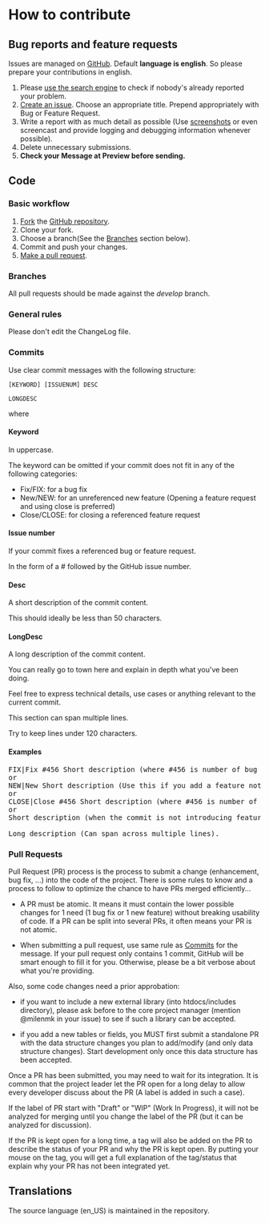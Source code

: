 How to contribute
=================

Bug reports and feature requests
--------------------------------

Issues are managed on [GitHub](https://github.com/milenmk/Simple-Password-Manager/issues).
Default **language is english**. So please prepare your contributions in english.

1. Please [use the search engine](https://help.github.com/articles/searching-issues) to check if nobody's already reported your problem.
2. [Create an issue](https://help.github.com/articles/creating-an-issue). Choose an appropriate title. Prepend appropriately with Bug or Feature Request.
3. Write a report with as much detail as possible (Use [screenshots](https://help.github.com/articles/issue-attachments) or even screencast and provide logging and debugging
   information whenever possible).
4. Delete unnecessary submissions.
5. **Check your Message at Preview before sending.**

<a name="code"></a>Code
-----------------------

### Basic workflow

1. [Fork](https://help.github.com/articles/fork-a-repo) the [GitHub repository](https://github.com/milenmk/Simple-Password-Manager).
2. Clone your fork.
3. Choose a branch(See the [Branches](#branches) section below).
4. Commit and push your changes.
5. [Make a pull request](https://help.github.com/articles/creating-a-pull-request).

<span id="branches" name="branches"></span>

### Branches

All pull requests should be made against the *develop* branch.

### General rules

Please don't edit the ChangeLog file.

### <a name="commits"></a>Commits

Use clear commit messages with the following structure:

```
[KEYWORD] [ISSUENUM] DESC

LONGDESC
```

where

#### Keyword

In uppercase.

The keyword can be omitted if your commit does not fit in any of the following categories:

- Fix/FIX: for a bug fix
- New/NEW: for an unreferenced new feature (Opening a feature request and using close is preferred)
- Close/CLOSE: for closing a referenced feature request

#### Issue number

If your commit fixes a referenced bug or feature request.

In the form of a # followed by the GitHub issue number.

#### Desc

A short description of the commit content.

This should ideally be less than 50 characters.

#### LongDesc

A long description of the commit content.

You can really go to town here and explain in depth what you've been doing.

Feel free to express technical details, use cases or anything relevant to the current commit.

This section can span multiple lines.

Try to keep lines under 120 characters.

#### Examples

<pre>
FIX|Fix #456 Short description (where #456 is number of bug fix, if it exists.)
or
NEW|New Short description (Use this if you add a feature not tracked, otherwise use CLOSE #456)
or
CLOSE|Close #456 Short description (where #456 is number of feature request, if it exists.)
or
Short description (when the commit is not introducing feature nor closing a bug)

Long description (Can span across multiple lines).
</pre>

### Pull Requests

Pull Request (PR) process is the process to submit a change (enhancement, bug fix, ...) into the code of the project. There is some rules to know and
a process to follow to optimize the chance to have PRs merged efficiently...

* A PR must be atomic. It means it must contain the lower possible changes for 1 need (1 bug fix or 1 new feature) without breaking usability of code. If a PR can be split into
  several PRs, it often means your PR is not atomic.

* When submitting a pull request, use same rule as [Commits](#commits) for the message. If your pull request only contains 1 commit, GitHub will be smart enough to fill it for you.
  Otherwise, please be a bit verbose about what you're providing.

Also, some code changes need a prior approbation:

* if you want to include a new external library (into htdocs/includes directory), please ask before to the core project manager (mention @milenmk in your issue) to see if such a
  library can be accepted.

* if you add a new tables or fields, you MUST first submit a standalone PR with the data structure changes you plan to add/modify (and only data structure changes). Start
  development only once this data structure has been accepted.

Once a PR has been submitted, you may need to wait for its integration. It is common that the project leader let the PR open for a long delay to allow every developer discuss about
the PR (A label is added in such a case).

If the label of PR start with "Draft" or "WIP" (Work In Progress), it will not be analyzed for merging until you change the label of the PR (but it can be analyzed for discussion).

If the PR is kept open for a long time, a tag will also be added on the PR to describe the status of your PR and why the PR is kept open. By putting your mouse on the tag, you will
get a full explanation of the tag/status that explain why your PR has not been integrated yet.

Translations
------------
The source language (en_US) is maintained in the repository.
